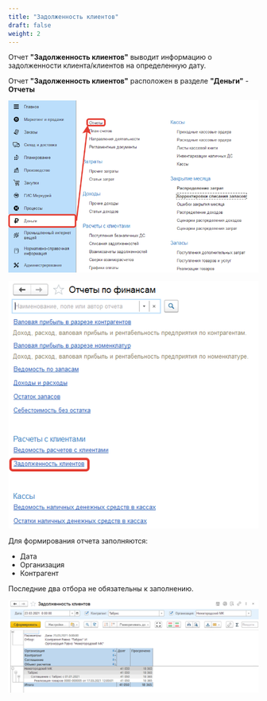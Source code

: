 ```yaml
---
title: "Задолженность клиентов"
draft: false
weight: 2
---
```


Отчет **"Задолженность клиентов"** выводит информацию о задолженности клиента/клиентов на определенную дату.

Отчет **"Задолженность клиентов"** расположен в разделе **"Деньги"** - **Отчеты**

[![1][1]][1]

[![2][2]][2]

Для формирования отчета заполняются:

- Дата
- Организация
- Контрагент

Последние два отбора не обязательны к заполнению.

[![3][3]][3]

[1]: 1.png
[2]: 2.png
[3]: 3.png
